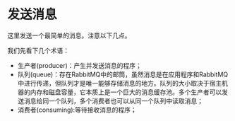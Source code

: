 # 发送消息
这里发送一个最简单的消息。注意以下几点。

我们先看下几个术语：
- 生产者(producer)：产生并发送消息的程序；
- 队列(queue)：存在RabbitMQ中的邮筒，虽然消息是在应用程序和RabbitMQ中进行传递，但队列才是唯一能够存储消息的地方。队列的大小取决于宿主机器的内存和磁盘容量，它本质上是一个巨大的消息缓存池。多个生产者可以发送消息给同一个队列，多个消费者也可以从同一个队列中读取消息；
- 消费者(consuming):等待接收消息的程序；

